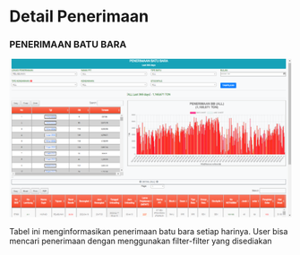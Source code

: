 # Detail Penerimaan

### PENERIMAAN BATU BARA

![](<../../.gitbook/assets/Screenshot (18).png>)

Tabel ini menginformasikan penerimaan batu bara setiap harinya. User bisa mencari penerimaan dengan menggunakan filter-filter yang disediakan
